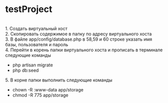 # testProject
<br>
1. Создать виртуальный хост <br>
2. Скопировать содержимое в папку по адресу виртуального хоста <br>
3. В файле app/config/database.php в 58,59 и 60 строке указать имя базы, пользователя и пароль <br>
4. Перейти в корень папки виртуального хоста и прописать в терминале следующие команды
<ul>
    <li>php artisan migrate</li>
    <li>php db:seed</li>
</ul>
5. В корне папки выполнить следующие команды
<ul>
    <li>chown -R :www-data app/storage</li>
    <li>chmod -R 775 app/storage</li>
</ul>
    
